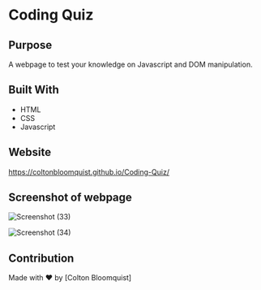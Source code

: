 # Coding Quiz

## Purpose

A webpage to test your knowledge on Javascript and DOM manipulation.

## Built With

- HTML
- CSS
- Javascript

## Website

https://coltonbloomquist.github.io/Coding-Quiz/

## Screenshot of webpage

![Screenshot (33)](https://user-images.githubusercontent.com/86384237/130297469-a92d9dd4-6915-4d5f-b5d9-dda9ae4dd5bf.png)

![Screenshot (34)](https://user-images.githubusercontent.com/86384237/130297463-4fc55ee4-ab47-402c-aa89-0486b0383b49.png)

## Contribution

Made with ❤️ by [Colton Bloomquist]
